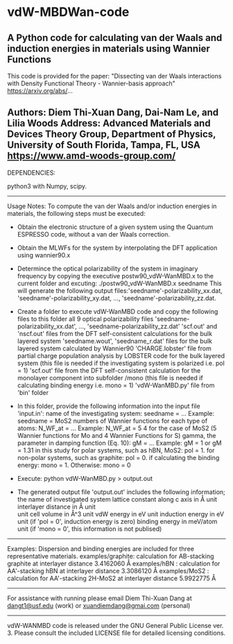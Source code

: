 # vdW-MBDWan-code
A Python code for calculating van der Waals and induction energies in materials using Wannier Functions
----------------------------------------------------------------------------------------------------------------------------------

This code is provided for the paper: "Dissecting van der Waals interactions with Density Functional Theory - Wannier-basis approach" 
                                     https://arxiv.org/abs/...

Authors: Diem Thi-Xuan Dang, Dai-Nam Le, and Lilia Woods
Address: Advanced Materials and Devices Theory Group, Department of Physics, University of South Florida, Tampa, FL, USA
         https://www.amd-woods-group.com/
------------------------------------------------------------------------------------------------------------------------------------

DEPENDENCIES:

python3 with Numpy, scipy.

------------------------------------------------------------------------------------------------------------------------------------

Usage Notes:
To compute the van der Waals and/or induction energies in materials, the following steps must be executed:

- Obtain the electronic structure of a given system using the Quantum ESPRESSO code, without a van der Waals correction.

- Obtain the MLWFs for the system by interpolating the DFT application using wannier90.x

- Determince the optical polarizability of the system in imaginary frequency by copying the executive postw90_vdW-WanMBD.x to the current folder and excuting: ./postw90_vdW-WanMBD.x seedname
This will generate the following output files:'seedname'-polarizability_xx.dat, 'seedname'-polarizability_xy.dat, ..., 'seedname'-polarizability_zz.dat.    

- Create a folder to execute vdW-WanMBD code and copy the following files to this folder
    all 9 optical polarizability files 'seedname-polarizability_xx.dat', ..., 'seedname-polarizability_zz.dat' 
    'scf.out' and 'nscf.out' files from the DFT self-consistent calculations for the bulk layered system 
    'seedname.wout', 'seedname_r.dat' files for the bulk layered system calculated by Wannier90
     'CHARGE.lobster' file from partial charge population analysis by LOBSTER code for the bulk layered system  (this file is needed if the investigating system is polarized i.e. pol = 1)
     'scf.out' file from the DFT self-consistent calculation for the monolayer component into subfolder /mono (this file is needed if calculating binding energy i.e. mono = 1)	
	'vdW-WanMBD.py' file from 'bin' folder
		
- In this folder, provide the following information into the input file 'input.in':
    name of the investigating system: seedname = ...                      Example: seedname = MoS2
	numbers of Wannier functions for each type of atoms: N_WF_at = ...    Example: N_WF_at = 5 4 for the case of MoS2 (5 Wannier functions for Mo and 4 Wannier Functions for S)
	gamma, the parameter in damping function (Eq. 10): gM = ...           Example: gM = 1 or gM = 1.31 in this study
	for polar systems, such as hBN, MoS2: pol = 1. 
        for non-polar systems, such as graphite: pol = 0. 
	if calculating the binding energy: mono = 1. Otherwise: mono = 0
	
- Execute: python vdW-WanMBD.py > output.out

- The generated output file 'output.out' includes the following information;
	the name of investigated system
        lattice constant along c axis in Å unit
        interlayer distance in Å unit         
        unit cell volume in Å^3 unit
	vdW energy in eV unit
	induction energy in eV unit (if 'pol = 0', induction energy is zero)
	binding energy in meV/atom unit (if 'mono = 0', this information is not publised)

---------------------------------------------------------------------------------------------------------------------------------------

Examples:
     Dispersion and binding energies are included for three representative materials.
     examples/graphite: calculation for AB-stacking graphite at interlayer distance 3.4162060 Å
     examples/hBN     : calculation for AA'-stacking hBN     at interlayer distance 3.3086120 Å
     examples/MoS2    : calculation for AA'-stacking 2H-MoS2 at interlayer distance 5.9922775 Å
    
----------------------------------------------------------------------------------------------------------------------------------------

For assistance with running please email Diem Thi-Xuan Dang at dangt1@usf.edu (work) or xuandiemdang@gmai.com (personal)

----------------------------------------------------------------------------------------------------------------------------------------

vdW-WANMBD code is released under the GNU General Public License ver. 3. Please consult the included LICENSE file for detailed licensing conditions.


